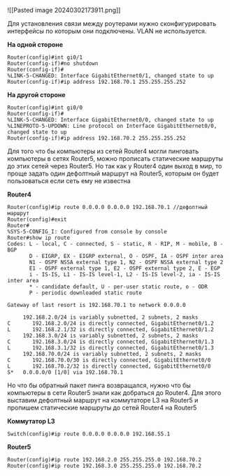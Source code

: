 ![[Pasted image 20240302173911.png]]

Для установления связи между роутерами нужно сконфигурировать интерфейсы по которым они подключены. VLAN не используется.

**На одной стороне**
```cisco
Router(config)#int gi0/1
Router(config-if)#no shutdown 
Router(config-if)#
%LINK-5-CHANGED: Interface GigabitEthernet0/1, changed state to up
Router(config-if)#ip address 192.168.70.1 255.255.255.252
```

**На другой стороне**
```cisco
Router(config)#int gi0/0
Router(config-if)#
%LINK-5-CHANGED: Interface GigabitEthernet0/0, changed state to up
%LINEPROTO-5-UPDOWN: Line protocol on Interface GigabitEthernet0/0, changed state to up
Router(config-if)#ip address 192.168.70.2 255.255.255.252
```

Для того что бы компьютеры из сетей Router4 могли пинговать компьютеры в сетях Router5, можно прописать статические маршруты до этих сетей через Router5. Но так как у Router4 один выход в мир, то проще задать один дефолтный маршрут на Router5, которым он будет пользоваться если сеть ему не известна

**Router4**
```cisco
Router(config)#ip route 0.0.0.0 0.0.0.0 192.168.70.1 //дефолтный маршрут
Router(config)#exit
Router#
%SYS-5-CONFIG_I: Configured from console by console
Router#show ip route 
Codes: L - local, C - connected, S - static, R - RIP, M - mobile, B - BGP
       D - EIGRP, EX - EIGRP external, O - OSPF, IA - OSPF inter area
       N1 - OSPF NSSA external type 1, N2 - OSPF NSSA external type 2
       E1 - OSPF external type 1, E2 - OSPF external type 2, E - EGP
       i - IS-IS, L1 - IS-IS level-1, L2 - IS-IS level-2, ia - IS-IS inter area
       * - candidate default, U - per-user static route, o - ODR
       P - periodic downloaded static route

Gateway of last resort is 192.168.70.1 to network 0.0.0.0

     192.168.2.0/24 is variably subnetted, 2 subnets, 2 masks
C       192.168.2.0/24 is directly connected, GigabitEthernet0/1.2
L       192.168.2.1/32 is directly connected, GigabitEthernet0/1.2
     192.168.3.0/24 is variably subnetted, 2 subnets, 2 masks
C       192.168.3.0/24 is directly connected, GigabitEthernet0/1.3
L       192.168.3.1/32 is directly connected, GigabitEthernet0/1.3
     192.168.70.0/24 is variably subnetted, 2 subnets, 2 masks
C       192.168.70.0/30 is directly connected, GigabitEthernet0/0
L       192.168.70.2/32 is directly connected, GigabitEthernet0/0
S*   0.0.0.0/0 [1/0] via 192.168.70.1
```
Но что бы обратный пакет пинга возвращался, нужно что бы компьютеры в сети Router5 знали как добраться до Router4. Для этого выставим дефолтный маршрут на коммутаторе L3 на Router5 и пропишем статические маршруты до сетей Router4 на Router5

**Коммутатор L3**
```cisco
Switch(config)#ip route 0.0.0.0 0.0.0.0 192.168.55.1
```

**Router5**
```cisco
Router(config)#ip route 192.168.2.0 255.255.255.0 192.168.70.2
Router(config)#ip route 192.168.3.0 255.255.255.0 192.168.70.2
```
